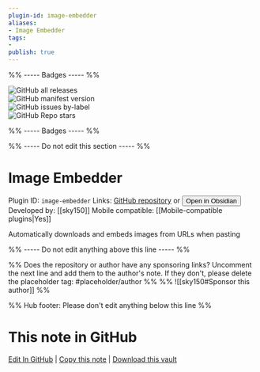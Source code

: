 ```yaml
---
plugin-id: image-embedder
aliases:
- Image Embedder
tags: 
- 
publish: true
---
```


%% ----- Badges ----- %%

![GitHub all releases](https://img.shields.io/github/downloads/sky150/obsidian-image-embedder/total?color=573E7A&logo=github&style=for-the-badge)   
![GitHub manifest version](https://img.shields.io/github/manifest-json/v/sky150/obsidian-image-embedder?color=573E7A&logo=github&style=for-the-badge)   
![GitHub issues by-label](https://img.shields.io/github/issues/sky150/obsidian-image-embedder/help%20wanted?color=573E7A&logo=github&style=for-the-badge)   
![GitHub Repo stars](https://img.shields.io/github/stars/sky150/obsidian-image-embedder?color=573E7A&logo=github&style=for-the-badge)

%% ----- Badges ----- %%

%% ----- Do not edit this section ----- %%

# Image Embedder

Plugin ID: `image-embedder`
Links: [GitHub repository](https://github.com/sky150/obsidian-image-embedder) or [<button id=HH>Open in Obsidian</button>](obsidian://show-plugin?id=image-embedder)
Developed by: [[sky150]]
Mobile compatible: [[Mobile-compatible plugins|Yes]]

Automatically downloads and embeds images from URLs when pasting

%% ----- Do not edit anything above this line ----- %% 

%% Does the repository or author have any sponsoring links? Uncomment the next line and add them to the author's note. If they don't, please delete the placeholder tag: #placeholder/author %%
%% ![[sky150#Sponsor this author]] %%

%% Hub footer: Please don't edit anything below this line %%

# This note in GitHub

<span class="git-footer">[Edit In GitHub](https://github.dev/obsidian-community/obsidian-hub/blob/main/02%20-%20Community%20Expansions/02.05%20All%20Community%20Expansions/Plugins/image-embedder.md "git-hub-edit-note") | [Copy this note](https://raw.githubusercontent.com/obsidian-community/obsidian-hub/main/02%20-%20Community%20Expansions/02.05%20All%20Community%20Expansions/Plugins/image-embedder.md "git-hub-copy-note") | [Download this vault](https://github.com/obsidian-community/obsidian-hub/archive/refs/heads/main.zip "git-hub-download-vault") </span>
